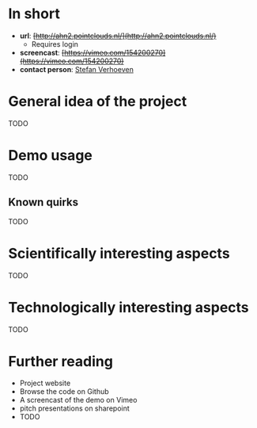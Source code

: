 # In short

- **url**: ~~[http://ahn2.pointclouds.nl/](http://ahn2.pointclouds.nl/)~~
  - Requires login
- **screencast**: ~~[https://vimeo.com/154200270](https://vimeo.com/154200270)~~
- **contact person**: [Stefan Verhoeven](https://www.esciencecenter.nl/profile/ing.-stefan-verhoeven)


# General idea of the project

TODO

# Demo usage

TODO

## Known quirks

TODO

# Scientifically interesting aspects

TODO

# Technologically interesting aspects

TODO

# Further reading

- Project website
- Browse the code on Github
- A screencast of the demo on Vimeo
- pitch presentations on sharepoint
- TODO
